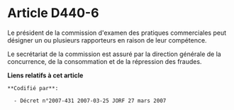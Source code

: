 # Article D440-6

Le président de la commission d'examen des pratiques commerciales peut désigner un ou plusieurs rapporteurs en raison de leur
compétence.

Le secrétariat de la commission est assuré par la direction générale de la concurrence, de la consommation et de la
répression des fraudes.

**Liens relatifs à cet article**

	**Codifié par**:

	  - Décret n°2007-431 2007-03-25 JORF 27 mars 2007

